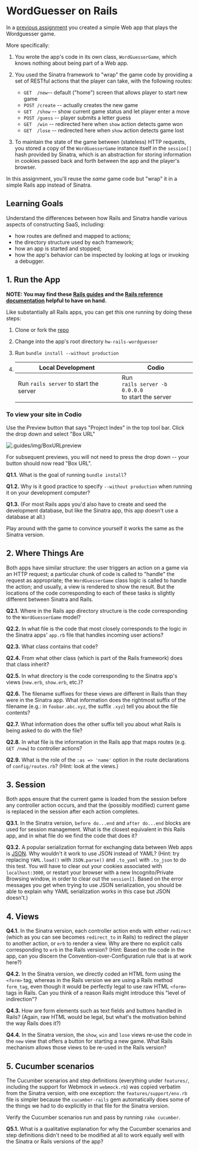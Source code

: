 # WordGuesser on Rails

In a [previous assignment](https://github.com/saasbook/hw-sinatra-saas-wordguesser) you created a simple Web app that plays the Wordguesser game.

More specifically:

1. You wrote the app's code in its own class, `WordGuesserGame`, which knows nothing about being part of a Web app.

2. You used the Sinatra framework to "wrap" the game code by providing a set of RESTful actions that the player can take, with the following routes:

    * `GET  /new`-- default ("home") screen that allows player to start new game
    * `POST /create` -- actually creates the new game
    * `GET  /show` -- show current game status and let player enter a move
    * `POST /guess` -- player submits a letter guess
    * `GET  /win`   -- redirected here when `show` action detects game won
    * `GET  /lose`  -- redirected here when `show` action detects game lost

3. To maintain the state of the game between (stateless) HTTP requests, you stored a copy of the `WordGuesserGame` instance itself in the `session[]` hash provided by Sinatra, which is an abstraction for storing information in cookies passed back and forth between the app and the player's browser.

In this assignment, you'll reuse the *same* game code but "wrap" it in a simple Rails app instead of Sinatra.

## Learning Goals

Understand the differences between how Rails and Sinatra handle various aspects of constructing SaaS, including: 

* how routes are defined and mapped to actions; 
* the directory structure used by each framework;
* how an app is started and stopped; 
* how the app's behavior can be inspected by looking at logs or invoking a debugger. 

## 1. Run the App

**NOTE: You may find these [Rails guides](http://guides.rubyonrails.org/v4.2/) and the [Rails reference documentation](http://api.rubyonrails.org/v4.2.9/) helpful to have on hand.**

Like substantially all Rails apps, you can get this one running by doing these steps:

1. Clone or fork the [repo](https://github.com/saasbook/hw-rails-wordguesser)

2. Change into the app's root directory `hw-rails-wordguesser`

3. Run `bundle install --without production`

4. | Local Development                      	| Codio                                                     	|
    |----------------------------------------	|-----------------------------------------------------------	|
    | Run `rails server` to start the server 	| Run <br>`rails server -b 0.0.0.0`<br> to start the server 	|

### To view your site in Codio
Use the Preview button that says "Project Index" in the top tool bar. Click the drop down and select "Box URL" 

![.guides/img/BoxURLpreview](https://global.codio.com/content/BoxURLpreview.png)

For subsequent previews, you will not need to press the drop down -- your button should now read "Box URL".

**Q1.1.**  What is the goal of running `bundle install`?

**Q1.2.**  Why is it good practice to specify `--without production` when running  it on your development computer?

**Q1.3.** 
(For most Rails apps you'd also have to create and seed the development database, but like the Sinatra app, this app doesn't use a database at all.)

Play around with the game to convince yourself it works the same as the Sinatra version.

## 2. Where Things Are

Both apps have similar structure: the user triggers an action on a game via an HTTP request; a particular chunk of code is called to "handle" the request as appropriate; the `WordGuesserGame` class logic is called to handle the action; and usually, a view is rendered to show the result.  But the locations of the code corresponding to each of these tasks is slightly different between Sinatra and Rails.

**Q2.1.** Where in the Rails app directory structure is the code corresponding to the `WordGuesserGame` model?

**Q2.2.** In what file is the code that most closely corresponds to the  logic in the Sinatra apps' `app.rb` file that handles incoming user actions?

**Q2.3.** What class contains that code?

**Q2.4.** From what other class (which is part of the Rails framework) does that class inherit? 

**Q2.5.** In what directory is the code corresponding to the Sinatra app's views (`new.erb`, `show.erb`, etc.)?  

**Q2.6.** The filename suffixes for these views are different in Rails than they were in the Sinatra app.  What information does the rightmost suffix of the filename  (e.g.: in `foobar.abc.xyz`, the suffix `.xyz`) tell you about the file contents?  

**Q2.7.** What information does the  other suffix tell you about what Rails is being asked to do with the file?

**Q2.8.** In what file is the information in the Rails app that maps routes (e.g. `GET /new`)  to controller actions?  

**Q2.9.** What is the role of the `:as => 'name'` option in the route declarations of `config/routes.rb`?  (Hint: look at the views.)

## 3. Session

Both apps ensure that the current game is loaded from the session before any controller action occurs, and that the (possibly modified) current game is replaced in the session after each action completes.

**Q3.1.** In the Sinatra version, `before do...end` and `after do...end` blocks are used for session management.  What is the closest equivalent in this Rails app, and in what file do we find the code that does it?

**Q3.2.** A popular serialization format for exchanging data between Web apps is [JSON](https://en.wikipedia.org/wiki/JSON).  Why wouldn't it work to use JSON instead of YAML?  (Hint: try replacing `YAML.load()` with `JSON.parse()` and `.to_yaml` with `.to_json` to do this test.  You will have to clear out your cookies associated with `localhost:3000`, or restart your browser with a new Incognito/Private Browsing window, in order to clear out the `session[]`.  Based on the error messages you get when trying to use JSON serialization, you should be able to explain why YAML serialization works in this case but JSON doesn't.)

## 4. Views

**Q4.1.** In the Sinatra version, each controller action ends with either `redirect` (which as you can see becomes `redirect_to` in Rails) to redirect the player to another action, or `erb` to render a view.  Why are there no explicit calls corresponding to `erb` in the Rails version? (Hint: Based on the code in the app, can you discern the Convention-over-Configuration rule that is at work here?)

**Q4.2.** In the Sinatra version, we directly coded an HTML form using the `<form>` tag, whereas in the Rails version we are using a Rails method `form_tag`, even though it would be perfectly legal to use raw HTML `<form>` tags in Rails.  Can you think of a reason Rails might introduce this "level of indirection"?

**Q4.3.** How are form elements such as text fields and buttons handled in Rails?  (Again, raw HTML would be legal, but what's the motivation behind the way Rails does it?)

**Q4.4.** In the Sinatra version, the `show`, `win` and `lose` views re-use the code in the `new` view that offers a button for starting a new game. What Rails mechanism allows those views to be re-used in the Rails version?  

## 5. Cucumber scenarios

The Cucumber scenarios and step definitions (everything under `features/`, including the support for Webmock in `webmock.rb`) was copied verbatim from the Sinatra version, with one exception: the `features/support/env.rb` file is simpler because the `cucumber-rails` gem automatically does some of the things we had to do explicitly in that file for the Sinatra version.

Verify the Cucumber scenarios run and pass by running `rake cucumber`.

**Q5.1.** What is a qualitative explanation for why the Cucumber scenarios and step definitions didn't need to be modified at all to work equally well with the Sinatra or Rails versions of the app?
